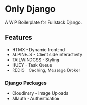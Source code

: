 # Only Django

A WIP Boilerplate for Fullstack Django.

## Features
- HTMX - Dynamic frontend
- ALPINEJS - Client side interactivity
- TAILWINDCSS - Styling
- HUEY - Task Queue
- REDIS - Caching, Message Broker

### Django Packages
- Cloudinary - Image Uploads
- Allauth - Authentication